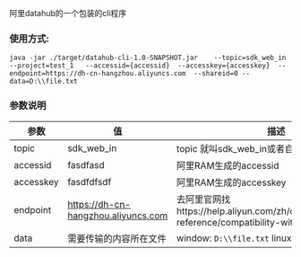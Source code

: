 阿里datahub的一个包装的cli程序

### 使用方式:
```
java -jar ./target/datahub-cli-1.0-SNAPSHOT.jar    --topic=sdk_web_in   --project=test_1   --accessid={accessid}  --accesskey={accesskey}  --endpoint=https://dh-cn-hangzhou.aliyuncs.com  --shareid=0 --data=D:\\file.txt
```

### 参数说明
|参数|值|描述|
|---|---|---|
|topic|sdk_web_in|topic 就叫sdk_web_in或者自己建立的topic|
|accessid| fasdfasd |阿里RAM生成的accessid|
|accesskey|fasdfdfsdf|阿里RAM生成的accesskey|
|endpoint|https://dh-cn-hangzhou.aliyuncs.com|去阿里官网找https://help.aliyun.com/zh/datahub/developer-reference/compatibility-with-kafka/|
|data|需要传输的内容所在文件| window: `D:\\file.txt`   linux:   `/opt/file.txt`|
